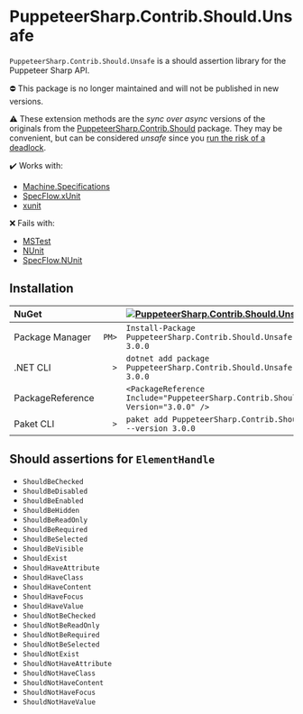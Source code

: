 # PuppeteerSharp.Contrib.Should.Unsafe

`PuppeteerSharp.Contrib.Should.Unsafe` is a should assertion library for the Puppeteer Sharp API.

:no_entry: This package is no longer maintained and will not be published in new versions.

:warning: These extension methods are the _sync over async_ versions of the originals from the [PuppeteerSharp.Contrib.Should](PuppeteerSharp.Contrib.Should.md) package.
They may be convenient, but can be considered _unsafe_ since you [run the risk of a deadlock](https://github.com/davidfowl/AspNetCoreDiagnosticScenarios/blob/master/AsyncGuidance.md#avoid-using-taskresult-and-taskwait).

:heavy_check_mark: Works with:

* [Machine.Specifications](https://www.nuget.org/packages/Machine.Specifications/)
* [SpecFlow.xUnit](https://www.nuget.org/packages/SpecFlow.xUnit/)
* [xunit](https://www.nuget.org/packages/xunit/)

:x: Fails with:

* [MSTest](https://www.nuget.org/packages/MSTest.TestFramework/)
* [NUnit](https://www.nuget.org/packages/NUnit/)
* [SpecFlow.NUnit](https://www.nuget.org/packages/SpecFlow.NUnit/)

## Installation

| NuGet            |       | [![PuppeteerSharp.Contrib.Should.Unsafe][1]][2]                                       |
| :--------------- | ----: | :------------------------------------------------------------------------------------ |
| Package Manager  | `PM>` | `Install-Package PuppeteerSharp.Contrib.Should.Unsafe -Version 3.0.0`                 |
| .NET CLI         | `>`   | `dotnet add package PuppeteerSharp.Contrib.Should.Unsafe --version 3.0.0`             |
| PackageReference |       | `<PackageReference Include="PuppeteerSharp.Contrib.Should.Unsafe" Version="3.0.0" />` |
| Paket CLI        | `>`   | `paket add PuppeteerSharp.Contrib.Should.Unsafe --version 3.0.0`                      |

[1]: https://img.shields.io/nuget/v/PuppeteerSharp.Contrib.Should.Unsafe.svg?label=PuppeteerSharp.Contrib.Should.Unsafe
[2]: https://www.nuget.org/packages/PuppeteerSharp.Contrib.Should.Unsafe

## Should assertions for `ElementHandle`

* `ShouldBeChecked`
* `ShouldBeDisabled`
* `ShouldBeEnabled`
* `ShouldBeHidden`
* `ShouldBeReadOnly`
* `ShouldBeRequired`
* `ShouldBeSelected`
* `ShouldBeVisible`
* `ShouldExist`
* `ShouldHaveAttribute`
* `ShouldHaveClass`
* `ShouldHaveContent`
* `ShouldHaveFocus`
* `ShouldHaveValue`
* `ShouldNotBeChecked`
* `ShouldNotBeReadOnly`
* `ShouldNotBeRequired`
* `ShouldNotBeSelected`
* `ShouldNotExist`
* `ShouldNotHaveAttribute`
* `ShouldNotHaveClass`
* `ShouldNotHaveContent`
* `ShouldNotHaveFocus`
* `ShouldNotHaveValue`
